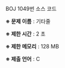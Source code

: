 BOJ 1049번 소스 코드

<b>※ 문제 이름</b> : 기타줄

<b>※ 제한 시간</b> : 2 초

<b>※ 제한 메모리</b> : 128 MB

<b>※ 제출 언어</b> : C